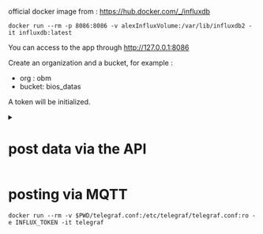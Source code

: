 
official docker image from : https://hub.docker.com/_/influxdb
```
docker run --rm -p 8086:8086 -v alexInfluxVolume:/var/lib/influxdb2 -it influxdb:latest
```
You can access to the app through http://127.0.0.1:8086

Create an organization and a bucket, for example :
- org : obm
- bucket: bios_datas

A token will be initialized.

<details><summary><h1>post data via the API</h1></summary>

open a shell on the host machine.

Export app address, org, bucket and token as env vars on the host machine :
```
export INFLUX_HOST=http://localhost:8086
export INFLUX_ORG=obm
export INFLUX_BUCKET=bios_datas
export INFLUX_TOKEN=my_super_hard_to_find_token
```

cf https://docs.influxdata.com/influxdb/v2/get-started/write/

posting datas for day 2022-01-01, in a measurement called home

```
curl --request POST \
"$INFLUX_HOST/api/v2/write?org=$INFLUX_ORG&bucket=$INFLUX_BUCKET&precision=s" \
  --header "Authorization: Token $INFLUX_TOKEN" \
  --header "Content-Type: text/plain; charset=utf-8" \
  --header "Accept: application/json" \
  --data-binary "
home,room=Living\ Room temp=21.1,hum=35.9,co=0i 1641024000
home,room=Kitchen temp=21.0,hum=35.9,co=0i 1641024000
home,room=Living\ Room temp=21.4,hum=35.9,co=0i 1641027600
home,room=Kitchen temp=23.0,hum=36.2,co=0i 1641027600
home,room=Living\ Room temp=21.8,hum=36.0,co=0i 1641031200
home,room=Kitchen temp=22.7,hum=36.1,co=0i 1641031200
home,room=Living\ Room temp=22.2,hum=36.0,co=0i 1641034800
home,room=Kitchen temp=22.4,hum=36.0,co=0i 1641034800
home,room=Living\ Room temp=22.2,hum=35.9,co=0i 1641038400
home,room=Kitchen temp=22.5,hum=36.0,co=0i 1641038400
home,room=Living\ Room temp=22.4,hum=36.0,co=0i 1641042000
home,room=Kitchen temp=22.8,hum=36.5,co=1i 1641042000
home,room=Living\ Room temp=22.3,hum=36.1,co=0i 1641045600
home,room=Kitchen temp=22.8,hum=36.3,co=1i 1641045600
home,room=Living\ Room temp=22.3,hum=36.1,co=1i 1641049200
home,room=Kitchen temp=22.7,hum=36.2,co=3i 1641049200
home,room=Living\ Room temp=22.4,hum=36.0,co=4i 1641052800
home,room=Kitchen temp=22.4,hum=36.0,co=7i 1641052800
home,room=Living\ Room temp=22.6,hum=35.9,co=5i 1641056400
home,room=Kitchen temp=22.7,hum=36.0,co=9i 1641056400
home,room=Living\ Room temp=22.8,hum=36.2,co=9i 1641060000
home,room=Kitchen temp=23.3,hum=36.9,co=18i 1641060000
home,room=Living\ Room temp=22.5,hum=36.3,co=14i 1641063600
home,room=Kitchen temp=23.1,hum=36.6,co=22i 1641063600
home,room=Living\ Room temp=22.2,hum=36.4,co=17i 1641067200
home,room=Kitchen temp=22.7,hum=36.5,co=26i 1641067200
"
```
## use the data explorer to visualize the datas

You can see the measurement

![image](https://github.com/dromotherm/sandbox/assets/24553739/0396bec9-e5b4-4dfe-b5af-4ab68974fcef)

But you cannot see any fields

![image](https://github.com/dromotherm/sandbox/assets/24553739/51df6a45-9077-40bf-88d9-1af4e0775d20)

You have to specify a custom time range :

![image](https://github.com/dromotherm/sandbox/assets/24553739/f28198c6-d4a8-40ba-a89e-d561720d3ef2)

![image](https://github.com/dromotherm/sandbox/assets/24553739/203c8835-3126-45db-94b3-c6fe2b80d478)

![image](https://github.com/dromotherm/sandbox/assets/24553739/3d7461da-7046-49e6-a981-f01aa503b36a)

You can now see fields and room

![image](https://github.com/dromotherm/sandbox/assets/24553739/9928702f-0476-4781-8be0-c15630dcf71d)

</details>

# posting via MQTT

```
docker run --rm -v $PWD/telegraf.conf:/etc/telegraf/telegraf.conf:ro -e INFLUX_TOKEN -it telegraf
```
